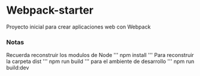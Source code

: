 # Webpack-starter
Proyecto inicial para crear aplicaciones web con Webpack
### Notas
Recuerda reconstruir los modulos de Node
'''
npm install
'''
Para reconstruir la carpeta dist
'''
npm run build
'''
para el ambiente de desarrollo
'''
npm run build:dev